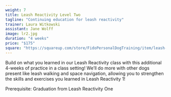 ```yaml
---
weight: 7
title: Leash Reactivity Level Two
tagline: "Continuing education for leash reactivity"
trainer: Laura Witkowski
assistant: Jane Wolff
image: lr2.jpg
duration: "4 weeks"
price: "$175"
square: "https://squareup.com/store/FidoPersonalDogTraining/item/leash-reactivity-level"
---
```

Build on what you learned in our Leash Reactivity class with this additional 4-weeks of practice 
in a class setting! We’ll do more with other dogs present like leash walking and space navigation, 
allowing you to strengthen the skills and exercises you learned in Leash Reactivity 1! 

Prerequisite: Graduation from Leash Reactivity One
